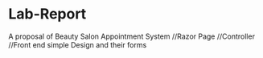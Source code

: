 # Lab-Report
A proposal of Beauty Salon Appointment System 
//Razor Page
//Controller
//Front end simple Design and their forms
